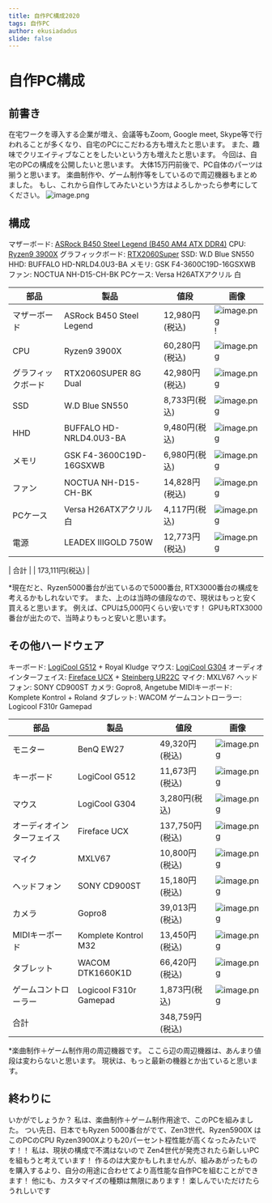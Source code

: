 ```yaml
---
title: 自作PC構成2020
tags: 自作PC
author: ekusiadadus
slide: false
---
```

# 自作PC構成

## 前書き
在宅ワークを導入する企業が増え、会議等もZoom, Google meet, Skype等で行われることが多くなり、自宅のPCにこだわる方も増えたと思います。
また、趣味でクリエイティブなことをしたいという方も増えたと思います。
今回は、自宅のPCの構成を公開したいと思います。
大体15万円前後で、PC自体のパーツは揃うと思います。
楽曲制作や、ゲーム制作等をしているので周辺機器もまとめました。
もし、これから自作してみたいという方はよろしかったら参考にしてください。
![image.png](https://qiita-image-store.s3.ap-northeast-1.amazonaws.com/0/905557/04cd0ed9-b352-5a21-4e1d-6c08f2bab77c.png)



## 構成
マザーボード: [ASRock B450 Steel Legend (B450 AM4 ATX DDR4)](http://www.asrock.com/mb/AMD/B450%20Steel%20Legend/)
CPU: [Ryzen9 3900X](https://www.amd.com/en/products/cpu/amd-ryzen-9-3900x)
グラフィックボード: [RTX2060Super](https://www.nvidia.com/en-us/geforce/graphics-cards/rtx-2060-super/)
SSD: W.D Blue SN550 
HHD: BUFFALO HD-NRLD4.0U3-BA
メモリ: GSK F4-3600C19D-16GSXWB
ファン: NOCTUA NH-D15-CH-BK
PCケース: Versa H26ATXアクリル 白

|部品|製品|値段|画像|
| --- | --- | --- |---|
| マザーボード | ASRock B450 Steel Legend| 12,980円(税込) |![image.png](https://qiita-image-store.s3.ap-northeast-1.amazonaws.com/0/905557/2c82d4fe-e85e-a550-b284-3263e224516e.png)!
| CPU | Ryzen9 3900X | 60,280円(税込)  |![image.png](https://qiita-image-store.s3.ap-northeast-1.amazonaws.com/0/905557/c94f7134-e76a-7d18-ab59-f3d8637df050.png)
| グラフィックボード | RTX2060SUPER 8G Dual |42,980円(税込)  |![image.png](https://qiita-image-store.s3.ap-northeast-1.amazonaws.com/0/905557/b7bb3376-ad6c-a14e-87ed-494bdd062ac7.png)
| SSD | W.D Blue SN550 | 8,733円(税込) |![image.png](https://qiita-image-store.s3.ap-northeast-1.amazonaws.com/0/905557/5c45dbea-e1b6-fc9a-6d5f-48502914ad45.png)
| HHD | BUFFALO HD-NRLD4.0U3-BA | 9,480円(税込) |![image.png](https://qiita-image-store.s3.ap-northeast-1.amazonaws.com/0/905557/10a43911-436f-42b0-6fd0-79dae0487d48.png)
| メモリ | GSK F4-3600C19D-16GSXWB | 6,980円(税込)  |![image.png](https://qiita-image-store.s3.ap-northeast-1.amazonaws.com/0/905557/baa6fb4b-867c-bb5f-87fd-b915ca859149.png)
| ファン | NOCTUA NH-D15-CH-BK | 14,828円(税込) |![image.png](https://qiita-image-store.s3.ap-northeast-1.amazonaws.com/0/905557/998c0149-6e34-6f53-3679-eccb81208a0d.png)
| PCケース | Versa H26ATXアクリル 白 |4,117円(税込)  |![image.png](https://qiita-image-store.s3.ap-northeast-1.amazonaws.com/0/905557/14314814-fffc-ddd6-dc72-6ec63e6717d0.png)
| 電源 | LEADEX ⅢGOLD 750W | 12,773円(税込) | ![image.png](https://qiita-image-store.s3.ap-northeast-1.amazonaws.com/0/905557/598edd21-b199-f36f-d24b-a471c6d32237.png)

| 合計 |  | 173,111円(税込) |

*現在だと、Ryzen5000番台が出ているので5000番台, RTX3000番台の構成を考えるかもしれないです。
また、上のは当時の値段なので、現状はもっと安く買えると思います。
例えば、CPUは5,000円くらい安いです！
GPUもRTX3000番台が出たので、当時よりもっと安いと思います。

## その他ハードウェア

キーボード: [LogiCool G512](https://gaming.logicool.co.jp/ja-jp/products/gaming-keyboards/g512-mechanical-gaming-keyboard.html) + Royal Kludge
マウス: [LogiCool G304](https://gaming.logicool.co.jp/ja-jp/products/gaming-mice/g304-lightspeed-wireless-gaming-mouse.910-005287.html)
オーディオインターフェイス: [Fireface UCX](https://synthax.jp/fireface-ucx.html) + [Steinberg UR22C](https://www.google.com/search?q=ur22c&oq=ur22c&aqs=chrome..69i57j69i59j0i457j0l3j69i60j69i61.1486j0j4&sourceid=chrome&ie=UTF-8)
マイク: MXLV67
ヘッドフォン: SONY CD900ST
カメラ: Gopro8, Angetube
MIDIキーボード: Komplete Kontrol + Roland
タブレット: WACOM
ゲームコントローラー: Logicool F310r Gamepad

|部品|製品|値段|画像|
| --- | --- | --- |---|
| モニター | BenQ EW27|49,320円(税込) |![image.png](https://qiita-image-store.s3.ap-northeast-1.amazonaws.com/0/905557/2aea67de-45fd-1b7d-9e23-3fe0a3c21f51.png)
| キーボード | LogiCool G512| 11,673円(税込) |![image.png](https://qiita-image-store.s3.ap-northeast-1.amazonaws.com/0/905557/6783bdb5-dbb8-45df-f64d-3cad164851dc.png)
| マウス | LogiCool G304 | 3,280円(税込)  |![image.png](https://qiita-image-store.s3.ap-northeast-1.amazonaws.com/0/905557/7dbc7f49-5a80-49ec-17ca-7b7c723ef468.png)
| オーディオインターフェイス | Fireface UCX |137,750円(税込) |![image.png](https://qiita-image-store.s3.ap-northeast-1.amazonaws.com/0/905557/cfee799f-e82d-9da1-664a-54b0fbea2b95.png)
| マイク | MXLV67 | 10,800円(税込) |![image.png](https://qiita-image-store.s3.ap-northeast-1.amazonaws.com/0/905557/959d03d0-7761-48d2-7d4b-817ba0a2f81c.png)
| ヘッドフォン | SONY CD900ST | 15,180円(税込) |![image.png](https://qiita-image-store.s3.ap-northeast-1.amazonaws.com/0/905557/3c62b2c3-fe1a-39eb-b426-9742af55e25f.png)
| カメラ | Gopro8 | 39,013円(税込)  |![image.png](https://qiita-image-store.s3.ap-northeast-1.amazonaws.com/0/905557/100946a6-793f-e2d6-f39d-947f56c3ee2c.png)
| MIDIキーボード | Komplete Kontrol M32| 13,450円(税込) |![image.png](https://qiita-image-store.s3.ap-northeast-1.amazonaws.com/0/905557/283ee698-04b0-b4dd-7967-19bb5e36f6df.png)
| タブレット | WACOM　DTK1660K1D |66,420円(税込)  |![image.png](https://qiita-image-store.s3.ap-northeast-1.amazonaws.com/0/905557/dd8db72a-bd87-814d-b3f8-7bcdb88f3857.png)
| ゲームコントローラー | Logicool F310r Gamepad | 1,873円(税込) |![image.png](https://qiita-image-store.s3.ap-northeast-1.amazonaws.com/0/905557/fdb14e6a-6eb9-29b3-80f2-c8a27aa00eb3.png)
| 合計 |  | 348,759円(税込) |

*楽曲制作＋ゲーム制作用の周辺機器です。
ここら辺の周辺機器は、あんまり値段は変わらないと思います。
現状は、もっと最新の機器とか出ていると思います。


## 終わりに
いかがでしょうか？
私は、楽曲制作＋ゲーム制作用途で、このPCを組みました。
つい先日、日本でもRyzen 5000番台がでて、Zen3世代、Ryzen5900X はこのPCのCPU Ryzen3900Xよりも20パーセント程性能が高くなったみたいです！！
私は、現状の構成で不満はないので Zen4世代が発売されたら新しいPCを組もうと考えています！
作るのは大変かもしれませんが、組みあがったものを購入するより、自分の用途に合わせてより高性能な自作PCを組むことができます！
他にも、カスタマイズの種類は無限にあります！
楽しんでいただけたらうれしいです

